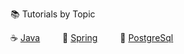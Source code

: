 
📚 Tutorials by Topic

☕ [Java](./java/tutorials.md)    🌱 [Spring](./spring/tutorials.md)    🐘 [PostgreSql](./postgresql/tutorials.md)

<!-- [Java](./java/tutorials.md) &emsp; &emsp; [Spring](./spring/tutorials.md) &emsp; &emsp; [PostgreSql](./postgresql/tutorials.md) -->
